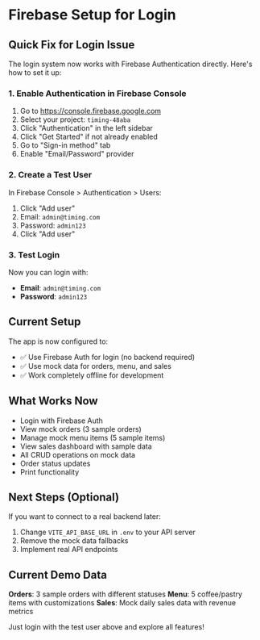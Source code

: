 # Firebase Setup for Login

## Quick Fix for Login Issue

The login system now works with Firebase Authentication directly. Here's how to set it up:

### 1. Enable Authentication in Firebase Console

1. Go to https://console.firebase.google.com
2. Select your project: `timing-48aba`
3. Click "Authentication" in the left sidebar
4. Click "Get Started" if not already enabled
5. Go to "Sign-in method" tab
6. Enable "Email/Password" provider

### 2. Create a Test User

In Firebase Console > Authentication > Users:
1. Click "Add user"
2. Email: `admin@timing.com`
3. Password: `admin123`
4. Click "Add user"

### 3. Test Login

Now you can login with:
- **Email**: `admin@timing.com`
- **Password**: `admin123`

## Current Setup

The app is now configured to:
- ✅ Use Firebase Auth for login (no backend required)
- ✅ Use mock data for orders, menu, and sales
- ✅ Work completely offline for development

## What Works Now

- Login with Firebase Auth
- View mock orders (3 sample orders)
- Manage mock menu items (5 sample items)
- View sales dashboard with sample data
- All CRUD operations on mock data
- Order status updates
- Print functionality

## Next Steps (Optional)

If you want to connect to a real backend later:
1. Change `VITE_API_BASE_URL` in `.env` to your API server
2. Remove the mock data fallbacks
3. Implement real API endpoints

## Current Demo Data

**Orders**: 3 sample orders with different statuses
**Menu**: 5 coffee/pastry items with customizations
**Sales**: Mock daily sales data with revenue metrics

Just login with the test user above and explore all features!